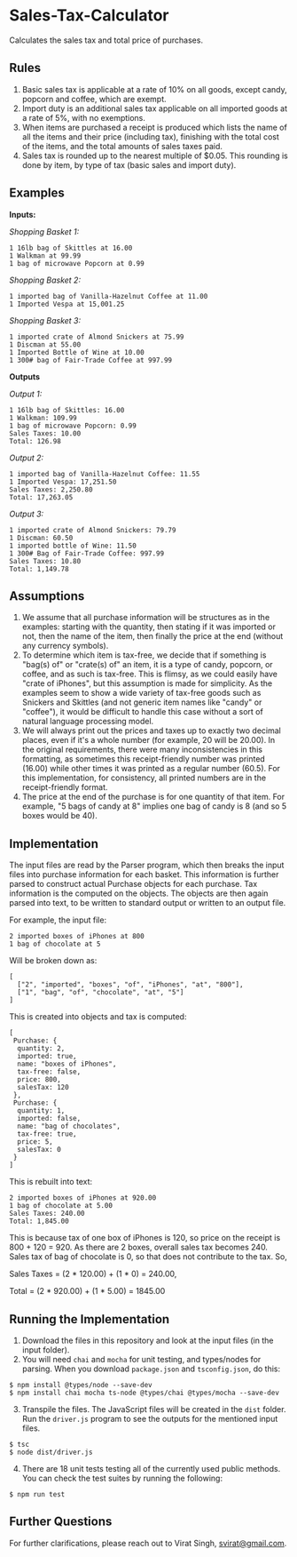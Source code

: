 # Sales-Tax-Calculator
Calculates the sales tax and total price of purchases.

## Rules
1. Basic sales tax is applicable at a rate of 10% on all goods, except candy, popcorn and coffee, which are exempt.
2. Import duty is an additional sales tax applicable on all imported goods at a rate of 5%, with no exemptions.
3. When items are purchased a receipt is produced which lists the name of all the items and their price (including tax), finishing with the total cost of the items, and the total amounts of sales taxes paid.
4. Sales tax is rounded up to the nearest multiple of $0.05. This rounding is done by item, by type of tax (basic sales and import duty).

## Examples

**Inputs:** 

*Shopping Basket 1:*
```
1 16lb bag of Skittles at 16.00
1 Walkman at 99.99
1 bag of microwave Popcorn at 0.99
```

*Shopping Basket 2:*
```
1 imported bag of Vanilla-Hazelnut Coffee at 11.00
1 Imported Vespa at 15,001.25
```

*Shopping Basket 3:*
```
1 imported crate of Almond Snickers at 75.99
1 Discman at 55.00
1 Imported Bottle of Wine at 10.00
1 300# bag of Fair-Trade Coffee at 997.99
```

**Outputs**

*Output 1:*
```
1 16lb bag of Skittles: 16.00
1 Walkman: 109.99
1 bag of microwave Popcorn: 0.99
Sales Taxes: 10.00
Total: 126.98
```

*Output 2:*
```
1 imported bag of Vanilla-Hazelnut Coffee: 11.55
1 Imported Vespa: 17,251.50
Sales Taxes: 2,250.80
Total: 17,263.05
```

*Output 3:*
```
1 imported crate of Almond Snickers: 79.79
1 Discman: 60.50
1 imported bottle of Wine: 11.50
1 300# Bag of Fair-Trade Coffee: 997.99
Sales Taxes: 10.80
Total: 1,149.78
```

## Assumptions
1. We assume that all purchase information will be structures as in the examples: starting with the quantity, then stating if it was imported or not, then the name of the item, then finally the price at the end (without any currency symbols).
2. To determine which item is tax-free, we decide that if something is "bag(s) of" or "crate(s) of" an item, it is a type of candy, popcorn, or coffee, and as such is tax-free. This is flimsy, as we could easily have "crate of iPhones", but this assumption is made for simplicity. As the examples seem to show a wide variety of tax-free goods such as Snickers and Skittles (and not generic item names like "candy" or "coffee"), it would be difficult to handle this case without a sort of natural language processing model. 
3. We will always print out the prices and taxes up to exactly two decimal places, even if it's a whole number (for example, 20 will be 20.00). In the original requirements, there were many inconsistencies in this formatting, as sometimes this receipt-friendly number was printed (16.00) while other times it was printed as a regular number (60.5). For this implementation, for consistency, all printed numbers are in the receipt-friendly format.
4. The price at the end of the purchase is for one quantity of that item. For example, "5 bags of candy at 8" implies one bag of candy is 8 (and so 5 boxes would be 40).

## Implementation
The input files are read by the Parser program, which then breaks the input files into purchase information for each basket. This information is further parsed to construct actual Purchase objects for each purchase. Tax information is the computed on the objects. The objects are then again parsed into text, to be written to standard output or written to an output file.

For example, the input file:

```
2 imported boxes of iPhones at 800
1 bag of chocolate at 5
```

Will be broken down as:

```
[
  ["2", "imported", "boxes", "of", "iPhones", "at", "800"],
  ["1", "bag", "of", "chocolate", "at", "5"]
]
```

This is created into objects and tax is computed:

```
[
 Purchase: {
  quantity: 2,
  imported: true,
  name: "boxes of iPhones",
  tax-free: false,
  price: 800,
  salesTax: 120
 },
 Purchase: {
  quantity: 1,
  imported: false,
  name: "bag of chocolates",
  tax-free: true,
  price: 5,
  salesTax: 0
 }
]
```

This is rebuilt into text:

```
2 imported boxes of iPhones at 920.00
1 bag of chocolate at 5.00
Sales Taxes: 240.00
Total: 1,845.00
```

This is because tax of one box of iPhones is 120, so price on the receipt is 800 + 120 = 920. As there are 2 boxes, overall sales tax becomes 240. Sales tax of bag of chocolate is 0, so that does not contribute to the tax. So,

Sales Taxes = (2 * 120.00) + (1 * 0) = 240.00,

Total = (2 * 920.00) + (1 * 5.00) = 1845.00

## Running the Implementation
1. Download the files in this repository and look at the input files (in the input folder).
2. You will need `chai` and `mocha` for unit testing, and types/nodes for parsing. When you download `package.json` and `tsconfig.json`, do this:

```
$ npm install @types/node --save-dev
$ npm install chai mocha ts-node @types/chai @types/mocha --save-dev
```

3. Transpile the files. The JavaScript files will be created in the `dist` folder. Run the `driver.js` program to see the outputs for the mentioned input files.

```
$ tsc
$ node dist/driver.js
```

4. There are 18 unit tests testing all of the currently used public methods. You can check the test suites by running the following:

```
$ npm run test
```

## Further Questions
For further clarifications, please reach out to Virat Singh, svirat@gmail.com.
